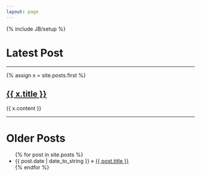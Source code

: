 ```yaml
---
layout: page
---
```

{% include JB/setup %}

# Latest Post
-------------
<div class="post" class="markdown-body">
{% assign x = site.posts.first %}
<h2><a href="{{ x.url }}">{{ x.title }}</a></h2>
{{ x.content }}
</div>

-------------
# Older Posts

<ul class="posts">
  {% for post in site.posts %}
    <li><span>{{ post.date | date_to_string }}</span> &raquo; <a href="{{ BASE_PATH }}{{ post.url }}">{{ post.title }}</a></li>
  {% endfor %}
</ul>



